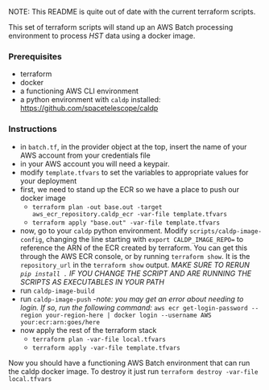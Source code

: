 NOTE: This README is quite out of date with the current terraform scripts.

This set of terraform scripts will stand up an AWS Batch processing environment to process *HST* data using a docker image.

### Prerequisites
- terraform
- docker
- a functioning AWS CLI environment
- a python environment with `caldp` installed: https://github.com/spacetelescope/caldp

### Instructions
- in `batch.tf`, in the provider object at the top, insert the name of your AWS account from your credentials file
- in your AWS account you will need a keypair.
- modify `template.tfvars` to set the variables to appropriate values for your deployment
- first, we need to stand up the ECR so we have a place to push our docker image
    - `terraform plan -out base.out -target aws_ecr_repository.caldp_ecr -var-file template.tfvars`
    - `terraform apply "base.out" -var-file template.tfvars`
- now, go to your `caldp` python environment. Modify `scripts/caldp-image-config`, changing the line starting with `export CALDP_IMAGE_REPO=` to reference the ARN of the ECR created by terraform. You can get this through the AWS ECR console, or by running `terraform show`. It is the `repository_url` in the `terraform show` output. *MAKE SURE TO RERUN `pip install .` IF YOU CHANGE THE SCRIPT AND ARE RUNNING THE SCRIPTS AS EXECUTABLES IN YOUR PATH*
- run `caldp-image-build`
- run `caldp-image-push`
    -*note: you may get an error about needing to login. If so, run the following command:*
    `aws ecr get-login-password --region your-region-here | docker login --username AWS your:ecr:arn:goes/here`
- now apply the rest of the terraform stack
    - `terraform plan -var-file local.tfvars`
    - `terraform apply -var-file template.tfvars`

Now you should have a functioning AWS Batch environment that can run the caldp docker image. To destroy it just run `terraform destroy -var-file local.tfvars`
